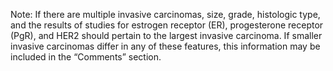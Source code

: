 Note: If there are multiple invasive carcinomas, size, grade, histologic type, and the results of studies for estrogen receptor (ER), progesterone receptor (PgR), and HER2 should pertain to the largest invasive carcinoma. If smaller invasive carcinomas differ in any of these features, this information may be included in the “Comments” section.